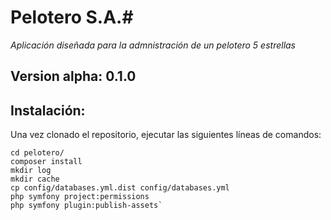 # Pelotero S.A.#

*Aplicación diseñada para la admnistración de un pelotero 5 estrellas*

## Version alpha: 0.1.0


## Instalación:
Una vez clonado el repositorio, ejecutar las siguientes líneas de comandos:

```
cd pelotero/
composer install
mkdir log
mkdir cache
cp config/databases.yml.dist config/databases.yml
php symfony project:permissions
php symfony plugin:publish-assets`
```

